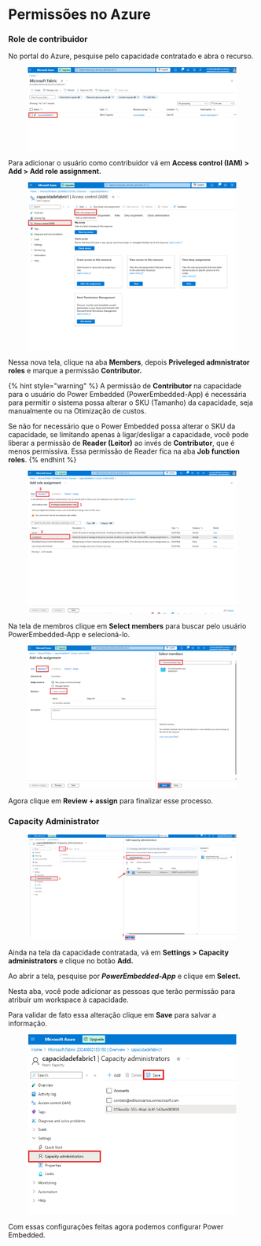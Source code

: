 # Permissões no Azure

### Role de contribuidor

No portal do Azure, pesquise pelo capacidade contratado e abra o recurso.

<figure><img src="../../../.gitbook/assets/image (44).png" alt=""><figcaption></figcaption></figure>



Para adicionar o usuário como contribuidor vá em **Access control (IAM) > Add > Add role assignment.**

<figure><img src="../../../.gitbook/assets/image (52).png" alt=""><figcaption></figcaption></figure>



Nessa nova tela, clique na aba **Members**, depois **Priveleged admnistrator roles** e marque a permissão **Contributor.**

{% hint style="warning" %}
A permissão de **Contributor** na capacidade para o usuário do Power Embedded (PowerEmbedded-App) é necessária para permitir o sistema possa alterar o SKU (Tamanho) da capacidade, seja manualmente ou na Otimização de custos.

Se não for necessário que o Power Embedded possa alterar o SKU da capacidade, se limitando apenas à ligar/desligar a capacidade, você pode liberar a permissão de **Reader (Leitor)** ao invés de **Contributor**, que é menos permissiva. Essa permissão de Reader fica na aba **Job function roles**.
{% endhint %}

<figure><img src="../../../.gitbook/assets/image (53).png" alt=""><figcaption></figcaption></figure>



Na tela de membros clique em **Select members** para buscar pelo usuário PowerEmbedded-App e selecioná-lo.

<figure><img src="../../../.gitbook/assets/image (41).png" alt=""><figcaption></figcaption></figure>

Agora clique em **Review + assign** para finalizar esse processo.



### Capacity Administrator

<figure><img src="../../../.gitbook/assets/image (42).png" alt=""><figcaption></figcaption></figure>

Ainda na tela da capacidade contratada, vá em **Settings > Capacity administrators** e clique no botão **Add.**

Ao abrir a tela, pesquise por _**PowerEmbedded-App**_ e clique em **Select.**

Nesta aba, você pode adicionar as pessoas que terão permissão para atribuir um workspace à capacidade.



Para validar de fato essa alteração clique em **Save** para salvar a informação.

<div align="left">

<figure><img src="../../../.gitbook/assets/image (43).png" alt=""><figcaption></figcaption></figure>

</div>

Com essas configurações feitas agora podemos configurar Power Embedded.
